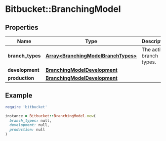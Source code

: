 # Bitbucket::BranchingModel

## Properties

| Name | Type | Description | Notes |
| ---- | ---- | ----------- | ----- |
| **branch_types** | [**Array&lt;BranchingModelBranchTypes&gt;**](BranchingModelBranchTypes.md) | The active branch types. | [optional] |
| **development** | [**BranchingModelDevelopment**](BranchingModelDevelopment.md) |  | [optional] |
| **production** | [**BranchingModelDevelopment**](BranchingModelDevelopment.md) |  | [optional] |

## Example

```ruby
require 'bitbucket'

instance = Bitbucket::BranchingModel.new(
  branch_types: null,
  development: null,
  production: null
)
```

